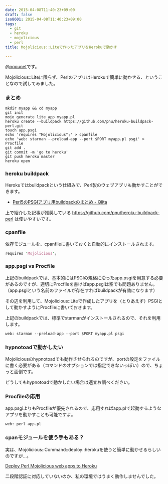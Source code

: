 ```yaml
---
date: 2015-04-08T11:40:23+09:00
draft: false
iso8601: 2015-04-08T11:40:23+09:00
tags:
  - git
  - heroku
  - mojolicious
  - perl
title: Mojolicious::Liteで作ったアプリをHerokuで動かす

---
```


[@nqounet](https://twitter.com/nqounet)です。

Mojolicious::Liteに限らず、PerlのアプリはHerokuで簡単に動かせる、ということなので試してみました。

### まとめ

```shell
mkdir myapp && cd myapp
git init
mojo generate lite_app myapp.pl
heroku create --buildpack https://github.com/pnu/heroku-buildpack-perl.git
touch app.psgi
echo 'requires "Mojolicious";' > cpanfile
echo 'web: starman --preload-app --port $PORT myapp.pl psgi' > Procfile
git add .
git commit -m 'go to heroku'
git push heroku master
heroku open
```

### heroku buildpack

Herokuではbuildpackという仕組みで、Perl製のウェブアプリも動かすことができます。

* [Perl5のPSGIアプリ用buildpackのまとめ - Qiita](https://qiita.com/vzvu3k6k/items/6d893462c790742ed230)

上で紹介した記事が推奨している https://github.com/pnu/heroku-buildpack-perl は使いやすいです。

### cpanfile

依存モジュールを、cpanfileに書いておくと自動的にインストールされます。

```perl cpanfile
requires 'Mojolicious';
```

### app.psgi vs Procfile

上記のbuildpackでは、基本的にはPSGIの規格に沿ったapp.psgiを用意する必要があるのですが、適切にProcfileを書けばapp.psgiは空でも問題ありません。（app.psgiという名前のファイルが存在すればbuildpackが有効になります）

その辺を利用して、Mojolicious::Liteで作成したアプリを（とりあえず）PSGIとして動かすようにProcfileに書いておきます。

上記のbuildpackでは、標準でstarmanがインストールされるので、それを利用します。

```text Procfile
web: starman --preload-app --port $PORT myapp.pl psgi
```

### hypnotoadで動かしたい

Mojoliciousのhypnotoadでも動作させられるのですが、portの設定をファイルに書く必要がある（コマンドのオプションでは指定できないっぽい）ので、ちょっと面倒です。

どうしてもhypnotoadで動かしたい場合は適宜お調べください。

### Procfileの応用

app.psgiよりもProcfileが優先されるので、応用すればapp.plで起動するようなアプリを動かすことも可能ですよ。

```text Procfile
web: perl app.pl
```

### cpanモジュールを使う手もある？

実は、Mojolicious::Command::deploy::herokuを使うと簡単に動かせるらしいのですが…。

[Deploy Perl Mojolicious web apps to Heroku](http://tempire.github.io/mojolicious-command-deploy-heroku/)

二段階認証に対応していないのか、私の環境ではうまく動作しませんでした。
